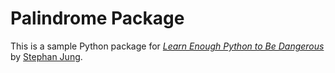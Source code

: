 # Palindrome Package

This is a sample Python package for
[*Learn Enough Python to Be Dangerous*](https://www.learnenough.com/python)
by [Stephan Jung](https://www.stephanjung.eu/).